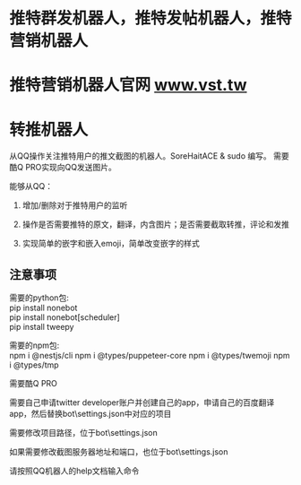# 推特群发机器人，推特发帖机器人，推特营销机器人
# 推特营销机器人官网 www.vst.tw


# 转推机器人

从QQ操作关注推特用户的推文截图的机器人。SoreHaitACE & sudo 编写。
需要酷Q PRO实现向QQ发送图片。

能够从QQ：

1. 增加/删除对于推特用户的监听

2. 操作是否需要推特的原文，翻译，内含图片；是否需要截取转推，评论和发推

3. 实现简单的嵌字和嵌入emoji，简单改变嵌字的样式

## 注意事项

需要的python包:  
    pip install nonebot  
    pip install nonebot[scheduler]  
    pip install tweepy  

需要的npm包:  
    npm i @nestjs/cli
    npm i @types/puppeteer-core
    npm i @types/twemoji
    npm i @types/tmp

需要酷Q PRO

需要自己申请twitter developer账户并创建自己的app，申请自己的百度翻译app，然后替换bot\\settings.json中对应的项目  

需要修改项目路径，位于bot\\settings.json  

如果需要修改截图服务器地址和端口，也位于bot\\settings.json

请按照QQ机器人的help文档输入命令
